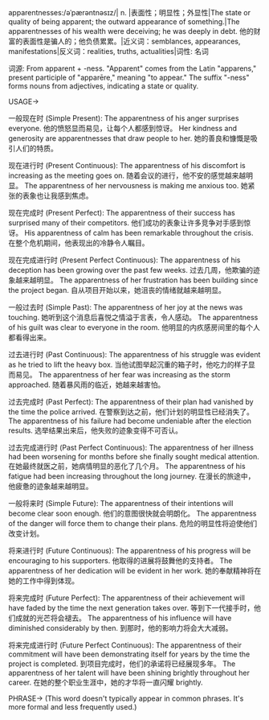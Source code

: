 apparentnesses:/əˈpærəntnəsɪz/| n. |表面性；明显性；外显性|The state or quality of being apparent; the outward appearance of something.|The apparentnesses of his wealth were deceiving; he was deeply in debt. 他的财富的表面性是骗人的；他负债累累。|近义词：semblances, appearances, manifestations|反义词：realities, truths, actualities|词性: 名词

词源:  From apparent + -ness.  "Apparent" comes from the Latin "apparens," present participle of "apparēre," meaning "to appear."  The suffix "-ness" forms nouns from adjectives, indicating a state or quality.

USAGE->

一般现在时 (Simple Present):
The apparentness of his anger surprises everyone. 他的愤怒显而易见，让每个人都感到惊讶。
Her kindness and generosity are apparentnesses that draw people to her. 她的善良和慷慨是吸引人们的特质。

现在进行时 (Present Continuous):
The apparentness of his discomfort is increasing as the meeting goes on.  随着会议的进行，他不安的感觉越来越明显。
The apparentness of her nervousness is making me anxious too. 她紧张的表象也让我感到焦虑。

现在完成时 (Present Perfect):
The apparentness of their success has surprised many of their competitors. 他们成功的表象让许多竞争对手感到惊讶。
His apparentness of calm has been remarkable throughout the crisis. 在整个危机期间，他表现出的冷静令人瞩目。

现在完成进行时 (Present Perfect Continuous):
The apparentness of his deception has been growing over the past few weeks.  过去几周，他欺骗的迹象越来越明显。
The apparentness of her frustration has been building since the project began. 自从项目开始以来，她沮丧的情绪就越来越明显。

一般过去时 (Simple Past):
The apparentness of her joy at the news was touching. 她听到这个消息后喜悦之情溢于言表，令人感动。
The apparentness of his guilt was clear to everyone in the room.  他明显的内疚感房间里的每个人都看得出来。

过去进行时 (Past Continuous):
The apparentness of his struggle was evident as he tried to lift the heavy box. 当他试图举起沉重的箱子时，他吃力的样子显而易见。
The apparentness of her fear was increasing as the storm approached. 随着暴风雨的临近，她越来越害怕。

过去完成时 (Past Perfect):
The apparentness of their plan had vanished by the time the police arrived.  在警察到达之前，他们计划的明显性已经消失了。
The apparentness of his failure had become undeniable after the election results. 选举结果出来后，他失败的迹象变得不可否认。

过去完成进行时 (Past Perfect Continuous):
The apparentness of her illness had been worsening for months before she finally sought medical attention.  在她最终就医之前，她病情明显的恶化了几个月。
The apparentness of his fatigue had been increasing throughout the long journey.  在漫长的旅途中，他疲惫的迹象越来越明显。


一般将来时 (Simple Future):
The apparentness of their intentions will become clear soon enough.  他们的意图很快就会明朗化。
The apparentness of the danger will force them to change their plans.  危险的明显性将迫使他们改变计划。

将来进行时 (Future Continuous):
The apparentness of his progress will be encouraging to his supporters. 他取得的进展将鼓舞他的支持者。
The apparentness of her dedication will be evident in her work. 她的奉献精神将在她的工作中得到体现。

将来完成时 (Future Perfect):
The apparentness of their achievement will have faded by the time the next generation takes over.  等到下一代接手时，他们成就的光芒将会褪去。
The apparentness of his influence will have diminished considerably by then. 到那时，他的影响力将会大大减弱。

将来完成进行时 (Future Perfect Continuous):
The apparentness of their commitment will have been demonstrating itself for years by the time the project is completed. 到项目完成时，他们的承诺将已经展现多年。
The apparentness of her talent will have been shining brightly throughout her career. 在她的整个职业生涯中，她的才华将一直闪耀 brightly.

PHRASE->
(This word doesn't typically appear in common phrases.  It's more formal and less frequently used.)
